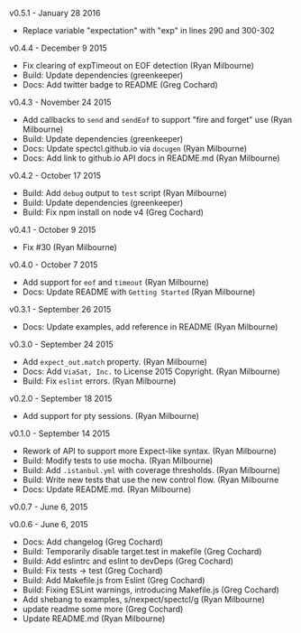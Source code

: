 v0.5.1 - January 28 2016

* Replace variable "expectation" with "exp" in lines 290 and 300-302

v0.4.4 - December 9 2015

* Fix clearing of expTimeout on EOF detection (Ryan Milbourne)
* Build: Update dependencies (greenkeeper)
* Docs: Add twitter badge to README (Greg Cochard)


v0.4.3 - November 24 2015

* Add callbacks to `send` and `sendEof` to support "fire and forget" use (Ryan Milbourne)
* Build: Update dependencies (greenkeeper)
* Docs: Update spectcl.github.io via `docugen` (Ryan Milbourne)
* Docs: Add link to github.io API docs in README.md (Ryan Milbourne)


v0.4.2 - October 17 2015

* Build: Add `debug` output to `test` script (Ryan Milbourne)
* Build: Update dependencies (greenkeeper)
* Build: Fix npm install on node v4 (Greg Cochard)


v0.4.1 - October 9 2015

* Fix #30 (Ryan Milbourne)


v0.4.0 - October 7 2015

* Add support for `eof` and `timeout` (Ryan Milbourne)
* Docs: Update README with `Getting Started` (Ryan Milbourne)


v0.3.1 - September 26 2015

* Docs: Update examples, add reference in README (Ryan Milbourne)


v0.3.0 - September 24 2015

* Add `expect_out.match` property. (Ryan Milbourne)
* Docs: Add `ViaSat, Inc.` to License 2015 Copyright. (Ryan Milbourne)
* Build: Fix `eslint` errors. (Ryan Milbourne)


v0.2.0 - September 18 2015

* Add support for pty sessions. (Ryan Milbourne)


v0.1.0 - September 14 2015

* Rework of API to support more Expect-like syntax. (Ryan Milbourne)
* Build: Modify tests to use mocha. (Ryan Milbourne)
* Build: Add `.istanbul.yml` with coverage thresholds. (Ryan Milbourne)
* Build: Write new tests that use the new control flow. (Ryan Milbourne
* Docs: Update README.md. (Ryan Milbourne)


v0.0.7 - June 6, 2015


v0.0.6 - June 6, 2015

* Docs: Add changelog (Greg Cochard)
* Build: Temporarily disable target.test in makefile (Greg Cochard)
* Build: Add eslintrc and eslint to devDeps (Greg Cochard)
* Build: Fix tests -> test (Greg Cochard)
* Build: Add Makefile.js from Eslint (Greg Cochard)
* Build: Fixing ESLint warnings, introducing Makefile.js (Greg Cochard)
* Add shebang to examples, s/nexpect/spectcl/g (Ryan Milbourne)
* update readme some more (Greg Cochard)
* Update README.md (Ryan Milbourne)

